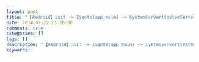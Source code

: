 ```yaml
---
layout: post
title: "【Android】init -> Zygote(app_main) -> SystemServer(SystemServer.main)/AppProcess(ActivityThread.main)"
date: 2014-07-22 23:26:00 
comments: true
categories: []
tags: []
description: "【Android】init -> Zygote(app_main) -> SystemServer(SystemServer.main)/AppProcess(ActivityThread.main)"
keywords: 
---
```





